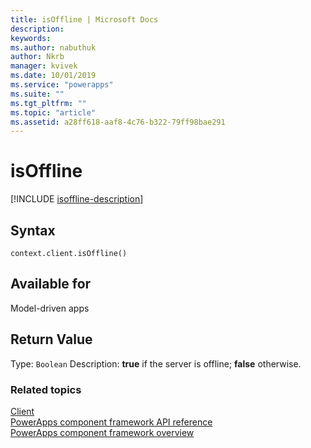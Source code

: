 ```yaml
---
title: isOffline | Microsoft Docs
description: 
keywords:
ms.author: nabuthuk
author: Nkrb
manager: kvivek
ms.date: 10/01/2019
ms.service: "powerapps"
ms.suite: ""
ms.tgt_pltfrm: ""
ms.topic: "article"
ms.assetid: a28ff618-aaf8-4c76-b322-79ff98bae291
---
```


# isOffline

[!INCLUDE [isoffline-description](includes/isoffline-description.md)]

## Syntax

`context.client.isOffline()`

## Available for

Model-driven apps

## Return Value

Type: `Boolean`
Description: **true** if the server is offline; **false** otherwise.

### Related topics

[Client](../client.md)<br/>
[PowerApps component framework API reference](../../reference/index.md)<br/>
[PowerApps component framework overview](../../overview.md)
